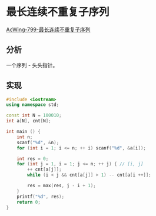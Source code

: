 # 最长连续不重复子序列

[AcWing-799-最长连续不重复子序列](https://www.acwing.com/solution/content/25388/)

## 分析

一个序列 - 头头指针。

## 实现

```cpp
#include <iostream>
using namespace std;

const int N = 100010;
int a[N], cnt[N];

int main () {
    int n;
    scanf("%d", &n);
    for (int i = 1; i <= n; ++ i) scanf("%d", &a[i]);

    int res = 0;
    for (int j = 1, i = 1; j <= n; ++ j) { // [i, j]
        ++ cnt[a[j]];
        while (i < j && cnt[a[j]] > 1) -- cnt[a[i ++]];

        res = max(res, j - i + 1);
    }
    printf("%d", res);
    return 0;
}
```

